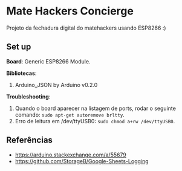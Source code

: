 # Mate Hackers Concierge

Projeto da fechadura digital do matehackers usando ESP8266 :)

## Set up

**Board**: Generic ESP8266 Module.

**Bibliotecas**:

1. Arduino\_JSON by Arduino v0.2.0

**Troubleshooting**:

1. Quando o board aparecer na listagem de ports, rodar o seguinte comando: `sudo apt-get autoremove brltty`.
2. Erro de leitura em /dev/ttyUSB0: `sudo chmod a+rw /dev/ttyUSB0`.

## Referências

- https://arduino.stackexchange.com/a/55679
- https://github.com/StorageB/Google-Sheets-Logging
